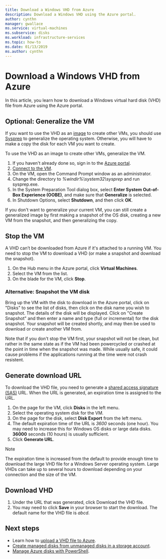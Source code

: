 ```yaml
---
title: Download a Windows VHD from Azure 
description: Download a Windows VHD using the Azure portal.
author: cynthn
manager: gwallace
ms.service: virtual-machines
ms.subservice: disks
ms.workload: infrastructure-services
ms.topic: how-to
ms.date: 01/13/2019
ms.author: cynthn
---
```


# Download a Windows VHD from Azure

In this article, you learn how to download a Windows virtual hard disk (VHD) file from Azure using the Azure portal.

## Optional: Generalize the VM

If you want to use the VHD as an [image](tutorial-custom-images.md) to create other VMs, you should use [Sysprep](/windows-hardware/manufacture/desktop/sysprep--generalize--a-windows-installation) to generalize the operating system. Otherwise, you will have to make a copy the disk for each VM you want to create.

To use the VHD as an image to create other VMs, generalize the VM.

1. If you haven't already done so, sign in to the [Azure portal](https://portal.azure.com/).
2. [Connect to the VM](connect-logon.md). 
3. On the VM, open the Command Prompt window as an administrator.
4. Change the directory to *%windir%\system32\sysprep* and run sysprep.exe.
5. In the System Preparation Tool dialog box, select **Enter System Out-of-Box Experience (OOBE)**, and make sure that **Generalize** is selected.
6. In Shutdown Options, select **Shutdown**, and then click **OK**. 

If you don't want to generalize your current VM, you can still create a generalized image by first making a snapshot of the OS disk, creating a new VM from the snapshot, and then generalizing the copy.

## Stop the VM

A VHD can’t be downloaded from Azure if it's attached to a running VM. You need to stop the VM to download a VHD (or make a snapshot and download the snapshot). 

1. On the Hub menu in the Azure portal, click **Virtual Machines**.
1. Select the VM from the list.
1. On the blade for the VM, click **Stop**.

### Alternative: Snapshot the VM disk

Bring up the VM with the disk to download in the Azure portal, click on "Disks" to see the list of disks, then click on the disk name you wish to snapshot.  The details of the disk will be displayed.  Click on "Create Snapshot" and then enter a name and type (full or incremental) for the disk snapshot.  Your snapshot will be created shortly, and may then be used to download or create another VM from.

Note that if you don't stop the VM first, your snapshot will not be clean, but rather in the same state as if the VM had been powercycled or crashed at the point in time when the snapshot was made.  While usually safe, it could cause problems if the applications running at the time were not crash resistent.

## Generate download URL

To download the VHD file, you need to generate a [shared access signature (SAS)](../../storage/common/storage-sas-overview.md?toc=/azure/virtual-machines/windows/toc.json) URL. When the URL is generated, an expiration time is assigned to the URL.

1. On the page for the VM, click **Disks** in the left menu.
1. Select the operating system disk for the VM.
1. On the page for the disk, select **Disk Export** from the left menu.
1. The default expiration time of the URL is *3600* seconds (one hour). You may need to increase this for Windows OS disks or large data disks. **36000** seconds (10 hours) is usually sufficient.
1. Click **Generate URL**.

> [!NOTE]
> The expiration time is increased from the default to provide enough time to download the large VHD file for a Windows Server operating system. Large VHDs can take up to several hours to download depending on your connection and the size of the VM. 
> 
> 

## Download VHD

1. Under the URL that was generated, click Download the VHD file.
1. You may need to click **Save** in your browser to start the download. The default name for the VHD file is *abcd*.

## Next steps

- Learn how to [upload a VHD file to Azure](upload-generalized-managed.md). 
- [Create managed disks from unmanaged disks in a storage account](attach-disk-ps.md).
- [Manage Azure disks with PowerShell](tutorial-manage-data-disk.md).

